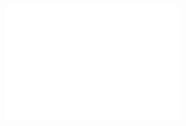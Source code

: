 <img alt="" width="400" src="https://github.com/HunterFuzzo/hunterfuzzo/blob/main/metrics.plugin.topics.icons.svg" alt=""></img>
